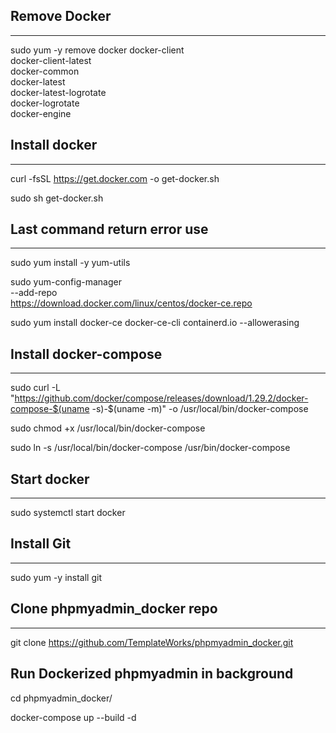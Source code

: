 ## Remove Docker
--- 
sudo yum -y remove docker docker-client \
                  docker-client-latest \
                  docker-common \
                  docker-latest \
                  docker-latest-logrotate \
                  docker-logrotate \
                  docker-engine

## Install docker
---
curl -fsSL https://get.docker.com -o get-docker.sh

sudo sh get-docker.sh

## Last command return error use
---

sudo yum install -y yum-utils

sudo yum-config-manager \
    --add-repo \
    https://download.docker.com/linux/centos/docker-ce.repo

sudo yum install docker-ce docker-ce-cli containerd.io --allowerasing

## Install docker-compose
---
sudo curl -L "https://github.com/docker/compose/releases/download/1.29.2/docker-compose-$(uname -s)-$(uname -m)" -o /usr/local/bin/docker-compose

sudo chmod +x /usr/local/bin/docker-compose

sudo ln -s /usr/local/bin/docker-compose /usr/bin/docker-compose

## Start docker
---

sudo systemctl start docker

## Install Git
---

sudo yum -y install git

## Clone phpmyadmin_docker repo
---

git clone https://github.com/TemplateWorks/phpmyadmin_docker.git

## Run Dockerized phpmyadmin in background

cd phpmyadmin_docker/

docker-compose up --build -d
